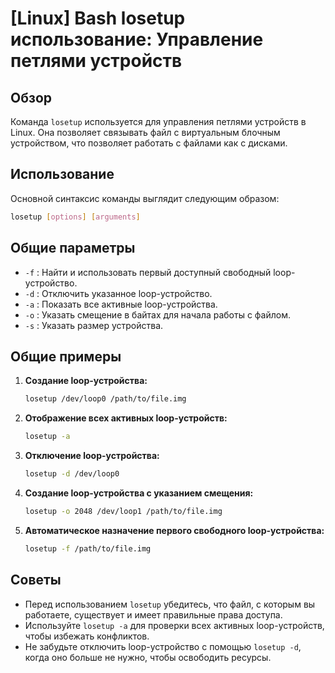 # [Linux] Bash losetup использование: Управление петлями устройств

## Обзор
Команда `losetup` используется для управления петлями устройств в Linux. Она позволяет связывать файл с виртуальным блочным устройством, что позволяет работать с файлами как с дисками.

## Использование
Основной синтаксис команды выглядит следующим образом:
```bash
losetup [options] [arguments]
```

## Общие параметры
- `-f` : Найти и использовать первый доступный свободный loop-устройство.
- `-d` : Отключить указанное loop-устройство.
- `-a` : Показать все активные loop-устройства.
- `-o` : Указать смещение в байтах для начала работы с файлом.
- `-s` : Указать размер устройства.

## Общие примеры
1. **Создание loop-устройства:**
   ```bash
   losetup /dev/loop0 /path/to/file.img
   ```

2. **Отображение всех активных loop-устройств:**
   ```bash
   losetup -a
   ```

3. **Отключение loop-устройства:**
   ```bash
   losetup -d /dev/loop0
   ```

4. **Создание loop-устройства с указанием смещения:**
   ```bash
   losetup -o 2048 /dev/loop1 /path/to/file.img
   ```

5. **Автоматическое назначение первого свободного loop-устройства:**
   ```bash
   losetup -f /path/to/file.img
   ```

## Советы
- Перед использованием `losetup` убедитесь, что файл, с которым вы работаете, существует и имеет правильные права доступа.
- Используйте `losetup -a` для проверки всех активных loop-устройств, чтобы избежать конфликтов.
- Не забудьте отключить loop-устройство с помощью `losetup -d`, когда оно больше не нужно, чтобы освободить ресурсы.